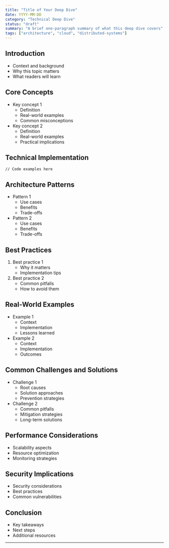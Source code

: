 ```yaml
---
title: "Title of Your Deep Dive"
date: YYYY-MM-DD
category: "Technical Deep Dive"
status: "draft"
summary: "A brief one-paragraph summary of what this deep dive covers"
tags: ["architecture", "cloud", "distributed-systems"]
---
```


## Introduction

- Context and background
- Why this topic matters
- What readers will learn

## Core Concepts

- Key concept 1
  - Definition
  - Real-world examples
  - Common misconceptions
- Key concept 2
  - Definition
  - Real-world examples
  - Practical implications

## Technical Implementation

```[language]
// Code examples here
```

## Architecture Patterns

- Pattern 1
  - Use cases
  - Benefits
  - Trade-offs
- Pattern 2
  - Use cases
  - Benefits
  - Trade-offs

## Best Practices

1. Best practice 1
   - Why it matters
   - Implementation tips
2. Best practice 2
   - Common pitfalls
   - How to avoid them

## Real-World Examples

- Example 1
  - Context
  - Implementation
  - Lessons learned
- Example 2
  - Context
  - Implementation
  - Outcomes

## Common Challenges and Solutions

- Challenge 1
  - Root causes
  - Solution approaches
  - Prevention strategies
- Challenge 2
  - Common pitfalls
  - Mitigation strategies
  - Long-term solutions

## Performance Considerations

- Scalability aspects
- Resource optimization
- Monitoring strategies

## Security Implications

- Security considerations
- Best practices
- Common vulnerabilities

## Conclusion

- Key takeaways
- Next steps
- Additional resources

---
